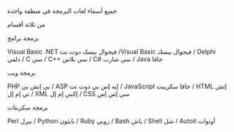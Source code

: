 جميع أسماء لغات البرمجة في منطقة واحدة


من ثلاثة أقسام

 
برمجة برامج

Visual Basic .NET فيجوال بيسك دوت نت /Visual Basic فيجوال بيسك / Delphi دلفي / C سي / C++ سي بلاس / C# سي شارب / Java جافا

برمجة ويب

PHP بي إتش بي / ASP إيه إس بي دوت نت / JavaScript جافا سكريبت / HTML  إتش تي إم إل / XML إكس إم إل / CSS سي إس إس

برمجة سكربتات

Perl بيرل / Python بايثون / Ruby روبي / Bash باش  / Shell شل / Autoit أوتوات 
